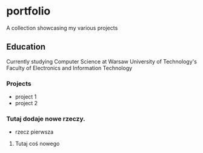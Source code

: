 # portfolio
A collection showcasing my various projects


## Education
Currently studying Computer Science at Warsaw University of Technology's Faculty of Electronics and Information Technology


### Projects
- project 1
- project 2

### Tutaj dodaje nowe rzeczy. 
- rzecz pierwsza
1. Tutaj coś nowego
